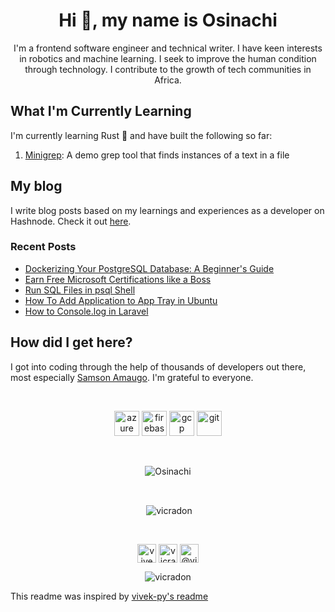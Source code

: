 <h1 align="center">Hi 👋, my name is Osinachi</h1>
<p align="center">I'm a frontend software engineer and technical writer. I have keen interests in robotics and machine learning. I seek to improve the human condition through technology. I contribute to the growth of tech communities in Africa.</p>

## What I'm Currently Learning
<p>I'm currently learning Rust 🦀 and have built the following so far:</p>

1. <a href=https://github.com/vicradon/minigrep>Minigrep</a>: A demo grep tool that finds instances of a text in a file

## My blog
I write blog posts based on my learnings and experiences as a developer on Hashnode. Check it out [here](https://blog.osinachi.me).

### Recent Posts
<!-- BLOGPOSTS:START -->
<!-- BLOGPOSTS:END -->

<!--START_SECTION:feed-->
* [Dockerizing Your PostgreSQL Database: A Beginner&#39;s Guide](https:&#x2F;&#x2F;blog.osinachi.me&#x2F;dockerizing-your-postgresql-database-a-beginners-guide)
* [Earn Free Microsoft Certifications like a Boss](https:&#x2F;&#x2F;blog.osinachi.me&#x2F;earn-free-microsoft-certifications-like-a-boss)
* [Run SQL Files in psql Shell](https:&#x2F;&#x2F;blog.osinachi.me&#x2F;run-sql-files-in-psql-shell)
* [How To Add Application to App Tray in Ubuntu](https:&#x2F;&#x2F;blog.osinachi.me&#x2F;how-to-add-application-to-app-tray-in-ubuntu)
* [How to Console.log in Laravel](https:&#x2F;&#x2F;blog.osinachi.me&#x2F;how-to-consolelog-in-laravel)
<!--END_SECTION:feed-->

## How did I get here?
I got into coding through the help of thousands of developers out there, most especially [Samson Amaugo](https://github.com/sammychinedu2ky). I'm grateful to everyone.

<br>
<p align="center">
  <img src="https://www.vectorlogo.zone/logos/microsoft_azure/microsoft_azure-icon.svg" alt="azure" width="40" height="40"/>
  <img src="https://www.vectorlogo.zone/logos/firebase/firebase-icon.svg" alt="firebase" width="40" height="40"/>
  <img src="https://www.vectorlogo.zone/logos/google_cloud/google_cloud-icon.svg" alt="gcp" width="40" height="40"/> 
  <img src="https://www.vectorlogo.zone/logos/git-scm/git-scm-icon.svg" alt="git" width="40" height="40"/>
</p> 

<br />
<p align="center"><img align="center" src="https://github-readme-stats.vercel.app/api/top-langs/?username=vicradon&layout=compact&hide=html" alt="Osinachi" /></p>
<br>
<p align="center">&nbsp;<img align="center" src="https://github-readme-stats.vercel.app/api?username=vicradon&show_icons=false" alt="vicradon" /></p>
<br>
<p align="center">
<a href="https://dev.to/vicradon" target="blank"><img align="center" src="https://cdn.jsdelivr.net/npm/simple-icons@3.0.1/icons/dev-dot-to.svg" alt="vivekpy" height="30" width="30" /></a>
<a href="https://twitter.com/vicradon" target="blank"><img align="center" src="https://cdn.jsdelivr.net/npm/simple-icons@3.0.1/icons/twitter.svg" alt="vicradon" height="30" width="30" /></a>
<a href="https://medium.com/@Vicradon" target="blank"><img align="center" src="https://cdn.jsdelivr.net/npm/simple-icons@3.0.1/icons/medium.svg" alt="@vicradon" height="30" width="30" /></a>
</p>
<p align="center"> <img src="https://komarev.com/ghpvc/?username=vicradon" alt="vicradon" /> </p>


This readme was inspired by [vivek-py's readme](https://github.comvivek-py)


